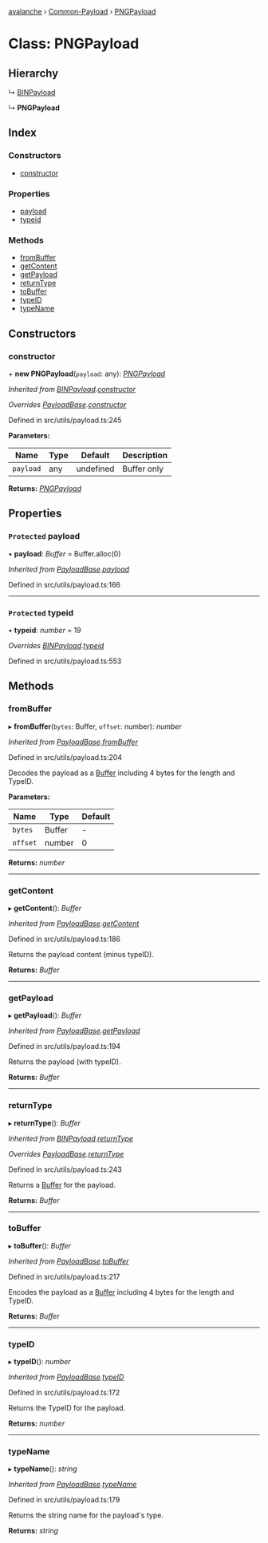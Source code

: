 [avalanche](../README.md) › [Common-Payload](../modules/common_payload.md) › [PNGPayload](common_payload.pngpayload.md)

# Class: PNGPayload

## Hierarchy

  ↳ [BINPayload](common_payload.binpayload.md)

  ↳ **PNGPayload**

## Index

### Constructors

* [constructor](common_payload.pngpayload.md#constructor)

### Properties

* [payload](common_payload.pngpayload.md#protected-payload)
* [typeid](common_payload.pngpayload.md#protected-typeid)

### Methods

* [fromBuffer](common_payload.pngpayload.md#frombuffer)
* [getContent](common_payload.pngpayload.md#getcontent)
* [getPayload](common_payload.pngpayload.md#getpayload)
* [returnType](common_payload.pngpayload.md#returntype)
* [toBuffer](common_payload.pngpayload.md#tobuffer)
* [typeID](common_payload.pngpayload.md#typeid)
* [typeName](common_payload.pngpayload.md#typename)

## Constructors

###  constructor

\+ **new PNGPayload**(`payload`: any): *[PNGPayload](common_payload.pngpayload.md)*

*Inherited from [BINPayload](common_payload.binpayload.md).[constructor](common_payload.binpayload.md#constructor)*

*Overrides [PayloadBase](common_payload.payloadbase.md).[constructor](common_payload.payloadbase.md#constructor)*

Defined in src/utils/payload.ts:245

**Parameters:**

Name | Type | Default | Description |
------ | ------ | ------ | ------ |
`payload` | any | undefined | Buffer only  |

**Returns:** *[PNGPayload](common_payload.pngpayload.md)*

## Properties

### `Protected` payload

• **payload**: *Buffer* = Buffer.alloc(0)

*Inherited from [PayloadBase](common_payload.payloadbase.md).[payload](common_payload.payloadbase.md#protected-payload)*

Defined in src/utils/payload.ts:166

___

### `Protected` typeid

• **typeid**: *number* = 19

*Overrides [BINPayload](common_payload.binpayload.md).[typeid](common_payload.binpayload.md#protected-typeid)*

Defined in src/utils/payload.ts:553

## Methods

###  fromBuffer

▸ **fromBuffer**(`bytes`: Buffer, `offset`: number): *number*

*Inherited from [PayloadBase](common_payload.payloadbase.md).[fromBuffer](common_payload.payloadbase.md#frombuffer)*

Defined in src/utils/payload.ts:204

Decodes the payload as a [Buffer](https://github.com/feross/buffer) including 4 bytes for the length and TypeID.

**Parameters:**

Name | Type | Default |
------ | ------ | ------ |
`bytes` | Buffer | - |
`offset` | number | 0 |

**Returns:** *number*

___

###  getContent

▸ **getContent**(): *Buffer*

*Inherited from [PayloadBase](common_payload.payloadbase.md).[getContent](common_payload.payloadbase.md#getcontent)*

Defined in src/utils/payload.ts:186

Returns the payload content (minus typeID).

**Returns:** *Buffer*

___

###  getPayload

▸ **getPayload**(): *Buffer*

*Inherited from [PayloadBase](common_payload.payloadbase.md).[getPayload](common_payload.payloadbase.md#getpayload)*

Defined in src/utils/payload.ts:194

Returns the payload (with typeID).

**Returns:** *Buffer*

___

###  returnType

▸ **returnType**(): *Buffer*

*Inherited from [BINPayload](common_payload.binpayload.md).[returnType](common_payload.binpayload.md#returntype)*

*Overrides [PayloadBase](common_payload.payloadbase.md).[returnType](common_payload.payloadbase.md#abstract-returntype)*

Defined in src/utils/payload.ts:243

Returns a [Buffer](https://github.com/feross/buffer) for the payload.

**Returns:** *Buffer*

___

###  toBuffer

▸ **toBuffer**(): *Buffer*

*Inherited from [PayloadBase](common_payload.payloadbase.md).[toBuffer](common_payload.payloadbase.md#tobuffer)*

Defined in src/utils/payload.ts:217

Encodes the payload as a [Buffer](https://github.com/feross/buffer) including 4 bytes for the length and TypeID.

**Returns:** *Buffer*

___

###  typeID

▸ **typeID**(): *number*

*Inherited from [PayloadBase](common_payload.payloadbase.md).[typeID](common_payload.payloadbase.md#typeid)*

Defined in src/utils/payload.ts:172

Returns the TypeID for the payload.

**Returns:** *number*

___

###  typeName

▸ **typeName**(): *string*

*Inherited from [PayloadBase](common_payload.payloadbase.md).[typeName](common_payload.payloadbase.md#typename)*

Defined in src/utils/payload.ts:179

Returns the string name for the payload's type.

**Returns:** *string*
